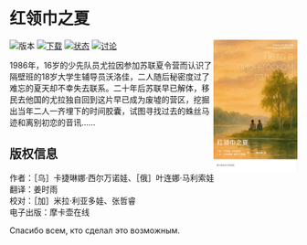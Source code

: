 # 红领巾之夏
<img src="./artwork/cover.png" height="230" align="right">

![版本](https://img.shields.io/github/v/release/6xingyv/pioneer-summer?label=版本&display=block&color=white)
[![下载](https://img.shields.io/badge/下载-EPUB-blue?display=block)](https://github.com/6xingyv/pioneer-summer/releases/latest)
[![状态](https://img.shields.io/badge/状态-翻译中-yellow?display=block)](https://github.com/6xingyv/pioneer-summer)
[![讨论](https://img.shields.io/badge/讨论-Github%20Discussion-green?display=block)](https://github.com/6xingyv/pioneer-summer/discussions)

1986年，16岁的少先队员尤拉因参加苏联夏令营而认识了隔壁班的18岁大学生辅导员沃洛佳，二人随后秘密度过了难忘的夏天却不幸失去联系。二十年后苏联早已解体，移民去他国的尤拉独自回到这片早已成为废墟的营区，挖掘出当年二人一齐埋下的时间胶囊，试图寻找过去的蛛丝马迹和离别初恋的音讯……

## 版权信息

作者：［乌］卡捷琳娜·西尔万诺娃、［俄］叶连娜·马利索娃  
翻译：姜时雨  
校对：［加］米拉·利亚多娃、张哲睿  
电子出版：摩卡壶在线

Спасибо всем, кто сделал это возможным.

